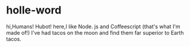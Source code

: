 # holle-word
hi,Humans!
  Hubot! here,I like Node. js and Coffeescript (that's what I'm made of!)
  I've had tacos on the moon and find them far superior to Earth  tacos.
